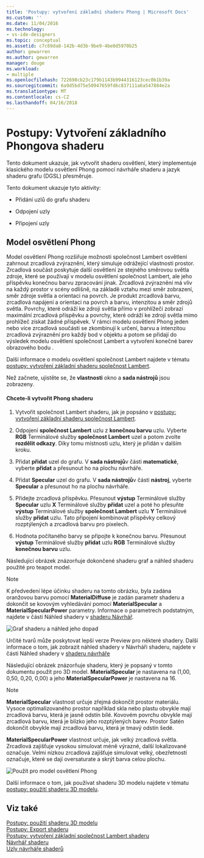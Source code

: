 ```yaml
---
title: 'Postupy: vytvoření základní shaderu Phong | Microsoft Docs'
ms.custom: ''
ms.date: 11/04/2016
ms.technology:
- vs-ide-designers
ms.topic: conceptual
ms.assetid: c7c69da8-142b-4d3b-9be9-4be0d5970b25
author: gewarren
ms.author: gewarren
manager: douge
ms.workload:
- multiple
ms.openlocfilehash: 722698cb23c179b1143b9944316123cec0b1b39a
ms.sourcegitcommit: 6a9d5bd75e50947659fd6c837111a6a547884e2a
ms.translationtype: MT
ms.contentlocale: cs-CZ
ms.lasthandoff: 04/16/2018
---
```

# <a name="how-to-create-a-basic-phong-shader"></a>Postupy: Vytvoření základního Phongova shaderu
Tento dokument ukazuje, jak vytvořit shaderu osvětlení, který implementuje klasického modelu osvětlení Phong pomocí návrháře shaderu a jazyk shaderu grafu (DGSL) přesměruje.  
  
 Tento dokument ukazuje tyto aktivity:  
  
-   Přidání uzlů do grafu shaderu  
  
-   Odpojení uzly  
  
-   Připojení uzly  
  
## <a name="the-phong-lighting-model"></a>Model osvětlení Phong  
 Model osvětlení Phong rozšiřuje možnosti společnost Lambert osvětlení zahrnout zrcadlová zvýraznění, který simuluje odrážející vlastnosti prostor. Zrcadlová součást poskytuje další osvětlení ze stejného směrovou světla zdroje, které se používají v modelu osvětlení společnost Lambert, ale jeho příspěvku konečnou barvu zpracování jinak. Zrcadlová zvýraznění má vliv na každý prostor v scény odlišně, na základě vztahu mezi směr zobrazení, směr zdroje světla a orientaci na povrch. Je produkt zrcadlová barvu, zrcadlová napájení a orientaci na povrch a barvu, intenzitou a směr zdrojů světla. Povrchy, které odráží ke zdroji světla přímo v prohlížeči zobrazí maximální zrcadlová příspěvku a povrchy, které odráží ke zdroji světla mimo prohlížeč získat žádné příspěvek. V rámci modelu osvětlení Phong jeden nebo více zrcadlová součásti se zkombinují k určení, barvu a intenzitou zrcadlová zvýraznění pro každý bod v objektu a potom se přidají do výsledek modelu osvětlení společnost Lambert a vytvoření konečné barev obrazového bodu .  
  
 Další informace o modelu osvětlení společnost Lambert najdete v tématu [postupy: vytvoření základní shaderu společnost Lambert](../designers/how-to-create-a-basic-lambert-shader.md).  
  
 Než začnete, ujistěte se, že **vlastnosti** okno a **sada nástrojů** jsou zobrazeny.  
  
#### <a name="to-create-a-phong-shader"></a>Chcete-li vytvořit Phong shaderu  
  
1.  Vytvořit společnost Lambert shaderu, jak je popsáno v [postupy: vytvoření základní shaderu společnost Lambert](../designers/how-to-create-a-basic-lambert-shader.md).  
  
2.  Odpojení **společnost Lambert** uzlu z **konečnou barvu** uzlu. Vyberte **RGB** Terminálové služby **společnost Lambert** uzel a potom zvolte **rozdělit odkazy**. Díky tomu místnosti uzlu, který je přidán v dalším kroku.  
  
3.  Přidat **přidat** uzel do grafu. V **sada nástrojů**v části **matematické**, vyberte **přidat** a přesunout ho na plochu návrháře.  
  
4.  Přidat **Specular** uzel do grafu. V **sada nástrojů**v části **nástroj**, vyberte **Specular** a přesunout ho na plochu návrháře.  
  
5.  Přidejte zrcadlová příspěvku. Přesunout **výstup** Terminálové služby **Specular** uzlu **X** Terminálové služby **přidat** uzel a poté ho přesuňte **výstup**  Terminálové služby **společnost Lambert** uzlu **Y** Terminálové služby **přidat** uzlu. Tato připojení kombinovat příspěvky celkový rozptýlených a zrcadlová barvu pro pixelech.  
  
6.  Hodnota počítaného barvy se připojte k konečnou barvu. Přesunout **výstup** Terminálové služby **přidat** uzlu **RGB** Terminálové služby **konečnou barvu** uzlu.  
  
 Následující obrázek znázorňuje dokončené shaderu graf a náhled shaderu použité pro teapot model.  
  
> [!NOTE]
>  K předvedení lépe účinku shaderu na tomto obrázku, byla zadána oranžovou barvu pomocí **MaterialDiffuse** je zadán parametr shaderu a dokončit se kovovým vyhledávání pomocí **MaterialSpecular** a **MaterialSpecularPower** parametry. Informace o parametrech podstatným, najdete v části Náhled shadery v [shaderu Návrhář](../designers/shader-designer.md).  
  
 ![Graf shaderu a náhled jeho dopad](../designers/media/digit-lighting-graph.png "číslice. osvětlení grafu")  
  
 Určité tvarů může poskytovat lepší verze Preview pro některé shadery. Další informace o tom, jak zobrazit náhled shadery v Návrháři shaderu, najdete v části Náhled shadery v [shaderu návrháře](../designers/shader-designer.md)  
  
 Následující obrázek znázorňuje shaderu, který je popsaný v tomto dokumentu použít pro 3D model. **MaterialSpecular** je nastavena na (1,00, 0,50, 0,20, 0,00) a jeho **MaterialSpecularPower** je nastavena na 16.  
  
> [!NOTE]
>  **MaterialSpecular** vlastnost určuje zřejmá dokončit prostor materiálu. Vysoce optimalizovaného prostor například skla nebo plastu obvykle mají zrcadlová barvu, která je jasně odstín bílé. Kovovém povrchu obvykle mají zrcadlová barvu, která je blízko jeho rozptýlených barev. Prostor Satén dokončit obvykle mají zrcadlová barvu, která je tmavý odstín šedé.  
>   
>  **MaterialSpecularPower** vlastnost určuje, jak velký zrcadlová světla. Zrcadlová zajišťuje vysokou simulovat méně výrazné, další lokalizované označuje. Velmi nízkou zrcadlová zajišťuje simulovat velký, obezřetností označuje, které se dají oversaturate a skrýt barva celou plochu.  
  
 ![Použít pro model osvětlení Phong](../designers/media/digit-lighting-model.png "číslice. osvětlení modelu")  
  
 Další informace o tom, jak používat shaderu 3D modelu najdete v tématu [postupy: použití shaderu 3D modelu](../designers/how-to-apply-a-shader-to-a-3-d-model.md).  
  
## <a name="see-also"></a>Viz také  
 [Postupy: použití shaderu 3D modelu](../designers/how-to-apply-a-shader-to-a-3-d-model.md)   
 [Postupy: Export shaderu](../designers/how-to-export-a-shader.md)   
 [Postupy: vytvoření základní společnost Lambert shaderu](../designers/how-to-create-a-basic-lambert-shader.md)   
 [Návrhář shaderu](../designers/shader-designer.md)   
 [Uzly návrháře shaderů](../designers/shader-designer-nodes.md)